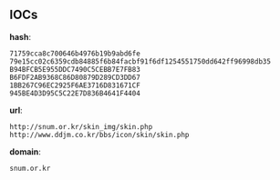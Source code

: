
## IOCs

__hash__:

```text
71759cca8c700646b4976b19b9abd6fe
79e15cc02c6359cdb84885f6b84facbf91f6df1254551750dd642ff96998db35
B94BFCB5E955DDC7490C5CEBB7E7FB83
B6FDF2AB9368C86D80879D289CD3DD67
1BB267C96EC2925F6AE3716D831671CF
945BE4D3D95C5C22E7D836B4641F4404
```
__url__:

```text
http://snum.or.kr/skin_img/skin.php
http://www.ddjm.co.kr/bbs/icon/skin/skin.php
```
__domain__:

```text
snum.or.kr
```